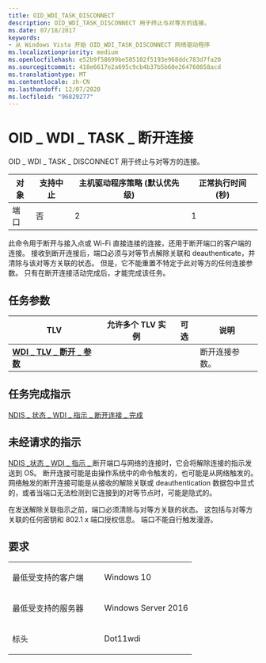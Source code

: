 ```yaml
---
title: OID_WDI_TASK_DISCONNECT
description: OID_WDI_TASK_DISCONNECT 用于终止与对等方的连接。
ms.date: 07/18/2017
keywords:
- 从 Windows Vista 开始 OID_WDI_TASK_DISCONNECT 网络驱动程序
ms.localizationpriority: medium
ms.openlocfilehash: e52b9f58699be505102f5193e968ddc783d7fa20
ms.sourcegitcommit: 418e6617e2a695c9cb4b37b5b60e264760858acd
ms.translationtype: MT
ms.contentlocale: zh-CN
ms.lasthandoff: 12/07/2020
ms.locfileid: "96829277"
---
```

# <a name="oid_wdi_task_disconnect"></a>OID \_ WDI \_ TASK \_ 断开连接


OID \_ WDI \_ TASK \_ DISCONNECT 用于终止与对等方的连接。

| 对象 | 支持中止 | 主机驱动程序策略 (默认优先级)  | 正常执行时间 (秒)  |
|--------|---------------|---------------------------------------|---------------------------------|
| 端口   | 否            | 2                                     | 1                               |

 

此命令用于断开与接入点或 Wi-Fi 直接连接的连接，还用于断开端口的客户端的连接。 接收到断开连接后，端口必须与对等节点解除关联和 deauthenticate，并清除与该对等方关联的状态。 但是，它不能重置不特定于此对等方的任何连接参数。 只有在断开连接活动完成后，才能完成该任务。

## <a name="task-parameters"></a>任务参数


| TLV                                                                            | 允许多个 TLV 实例 | 可选 | 说明                |
|--------------------------------------------------------------------------------|--------------------------------|----------|----------------------------|
| [**WDI \_ TLV \_ 断开 \_ 参数**](./wdi-tlv-disconnect-parameters.md) |                                |          | 断开连接参数。 |

 

## <a name="task-completion-indication"></a>任务完成指示


[NDIS \_ 状态 \_ WDI \_ 指示 \_ 断开连接 \_ 完成](ndis-status-wdi-indication-disconnect-complete.md)
## <a name="unsolicited-indication"></a>未经请求的指示


[NDIS \_状态 \_ WDI \_ 指示 \_ ](ndis-status-wdi-indication-disassociation.md) 断开端口与网络的连接时，它会将解除连接的指示发送到 OS。 断开连接可能是由操作系统中的命令触发的，也可能是从网络触发的。 网络触发的断开连接可能是从接收的解除关联或 deauthentication 数据包中显式的，或者当端口无法检测到它连接到的对等节点时，可能是隐式的。

在发送解除关联指示之前，端口必须清除与对等方关联的状态。 这包括与对等方关联的任何密钥和 802.1 x 端口授权信息。 端口不能自行触发漫游。

<a name="requirements"></a>要求
------------

<table>
<colgroup>
<col width="50%" />
<col width="50%" />
</colgroup>
<tbody>
<tr class="odd">
<td><p>最低受支持的客户端</p></td>
<td><p>Windows 10</p></td>
</tr>
<tr class="even">
<td><p>最低受支持的服务器</p></td>
<td><p>Windows Server 2016</p></td>
</tr>
<tr class="odd">
<td><p>标头</p></td>
<td>Dot11wdi</td>
</tr>
</tbody>
</table>

 

